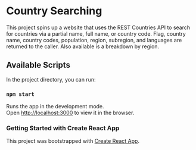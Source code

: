 # Country Searching

This project spins up a website that uses the REST Countries API to search for countries via a partial name, full name, or country code.  Flag, country name, country codes, population, region, subregion, and languages are returned to the caller.  Also available is a breakdown by region.

## Available Scripts

In the project directory, you can run:

### `npm start`

Runs the app in the development mode.\
Open [http://localhost:3000](http://localhost:3000) to view it in the browser.

### Getting Started with Create React App

This project was bootstrapped with [Create React App](https://github.com/facebook/create-react-app).